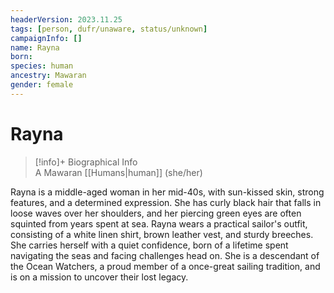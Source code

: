 ```yaml
---
headerVersion: 2023.11.25
tags: [person, dufr/unaware, status/unknown]
campaignInfo: []
name: Rayna
born:
species: human
ancestry: Mawaran
gender: female
---
```

# Rayna
>[!info]+ Biographical Info  
> A Mawaran [[Humans|human]] (she/her)

Rayna is a middle-aged woman in her mid-40s, with sun-kissed skin, strong features, and a determined expression. She has curly black hair that falls in loose waves over her shoulders, and her piercing green eyes are often squinted from years spent at sea. Rayna wears a practical sailor's outfit, consisting of a white linen shirt, brown leather vest, and sturdy breeches. She carries herself with a quiet confidence, born of a lifetime spent navigating the seas and facing challenges head on. She is a descendant of the Ocean Watchers, a proud member of a once-great sailing tradition, and is on a mission to uncover their lost legacy.